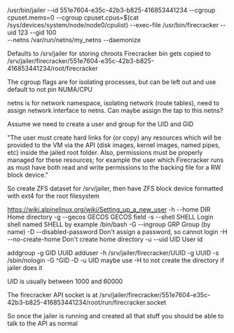 /usr/bin/jailer --id 551e7604-e35c-42b3-b825-416853441234
--cgroup cpuset.mems=0 --cgroup cpuset.cpus=$(cat /sys/devices/system/node/node0/cpulist)
--exec-file /usr/bin/firecracker --uid 123 --gid 100 \
--netns /var/run/netns/my_netns --daemonize

Defaults to /srv/jailer for storing chroots
Firecracker bin gets copied to /srv/jailer/firecracker/551e7604-e35c-42b3-b825-416853441234/root/firecracker

The cgroup flags are for isolating processes, but can be left out and use default to not pin NUMA/CPU

netns is for network namespace, isolating network (route tables), need to assign network interface to netns. Can maybe assign the tap to this netns?

Assume we need to create a user and group for the UID and GID

"The user must create hard links for (or copy) any resources which will be provided to the VM via the API (disk images, kernel images, named pipes, etc) inside the jailed root folder. Also, permissions must be properly managed for these resources; for example the user which Firecracker runs as must have both read and write permissions to the backing file for a RW block device."

So create ZFS dataset for /srv/jailer, then have ZFS block device formatted with ext4 for the root filesystem

https://wiki.alpinelinux.org/wiki/Setting_up_a_new_user
     -h --home DIR           Home directory
     -g --gecos GECOS        GECOS field
     -s --shell SHELL        Login shell named SHELL by example /bin/bash
     -G --ingroup GRP        Group (by name)
     -D --disabled-password  Don't assign a password, so cannot login
     -H --no-create-home     Don't create home directory
     -u --uid UID            User id

addgroup -g GID UUID
adduser -h /srv/jailer/firecracker/UUID -g UUID -s /sbin/nologin -G ^GID -D -u UID
maybe use -H to not create the directory if jailer does it

UID is usually between 1000 and 60000

The firecracker API socket is at /srv/jailer/firecracker/551e7604-e35c-42b3-b825-416853441234/root/run/firecracker.socket

So once the jailer is running and created all that stuff you should be able to talk to the API as normal
